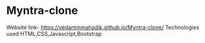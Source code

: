 # Myntra-clone

Website link- https://vedantmmahadik.github.io/Myntra-clone/
Technologies used HTML,CSS,Javascript,Bootstrap

